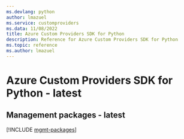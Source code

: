```yaml
---
ms.devlang: python
author: lmazuel
ms.service: customproviders
ms.data: 11/08/2022
title: Azure Custom Providers SDK for Python
description: Reference for Azure Custom Providers SDK for Python
ms.topic: reference
ms.author: lmazuel
---
```

# Azure Custom Providers SDK for Python - latest

## Management packages - latest
[!INCLUDE [mgmt-packages](custom-providers-mgmt-index.md)]